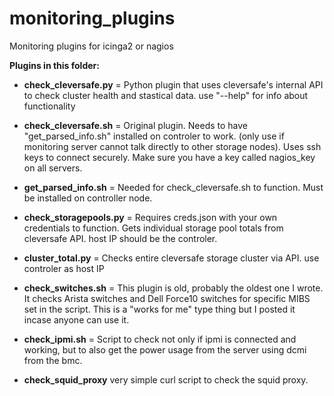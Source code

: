 # monitoring_plugins
Monitoring plugins for icinga2 or nagios

**Plugins in this folder:** 

- **check_cleversafe.py** = Python plugin that uses cleversafe's internal API to check cluster health and stastical data. use "--help" for info about functionality 

- **check_cleversafe.sh** = Original plugin. Needs to have "get_parsed_info.sh" installed on controler to work. (only use if monitoring server cannot talk directly to other storage nodes). Uses ssh keys to connect securely. Make sure you have a key called nagios_key on all servers. 

- **get_parsed_info.sh** = Needed for check_cleversafe.sh to function. Must be installed on controller node. 

- **check_storagepools.py** = Requires creds.json with your own credentials to function. Gets individual storage pool totals from cleversafe API. host IP should be the controler. 

- **cluster_total.py** = Checks entire cleversafe storage cluster via API. use controler as host IP

- **check_switches.sh** = This plugin is old, probably the oldest one I wrote. It checks Arista switches and Dell Force10 switches for specific MIBS set in the script. This is a "works for me" type thing but I posted it incase anyone can use it. 
- **check_ipmi.sh** = Script to check not only if ipmi is connected and working, but to also get the power usage from the server using dcmi from the bmc. 
- **check_squid_proxy** very simple curl script to check the squid proxy. 
